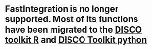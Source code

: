 # FastIntegration is no longer supported. Most of its functions have been migrated to the [DISCO toolkit R](https://github.com/JinmiaoChenLab/DISCOtoolkit) and [DISCO Toolkit python](https://github.com/JinmiaoChenLab/DISCOtoolkit_py)
